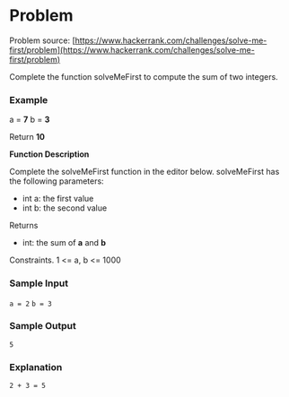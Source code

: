 # Problem

Problem source: [https://www.hackerrank.com/challenges/solve-me-first/problem](https://www.hackerrank.com/challenges/solve-me-first/problem)

Complete the function solveMeFirst to compute the sum of two integers.

### Example
 a = **7**
 b = **3**

Return **10**

**Function Description**

Complete the solveMeFirst function in the editor below.
solveMeFirst has the following parameters:

* int a: the first value
* int b: the second value

Returns
- int: the sum of **a** and **b** 

Constraints.
1 <= a, b <= 1000

### Sample Input
`a = 2`
`b = 3`

### Sample Output
`5`

### Explanation
`2 + 3 = 5`